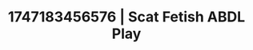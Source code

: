 ---
categories:
- Intimate rebellion
- Nude Olympics
- Naughty librarian
- Office affair
- Lip biting
image: /assets/images/1747183456576.jpg
layout: post
seo:
  description: Featured content with sensual Scat Fetish, ABDL Play. HD images available.
  keywords: Scat Fetish, ABDL Play
  og_image: /assets/images/1747183456576.jpg
  schema_type: VisualArtwork
tags:
- ABDL Play
- '#1747183456576'
- Scat Fetish
title: 1747183456576 | Scat Fetish ABDL Play
---